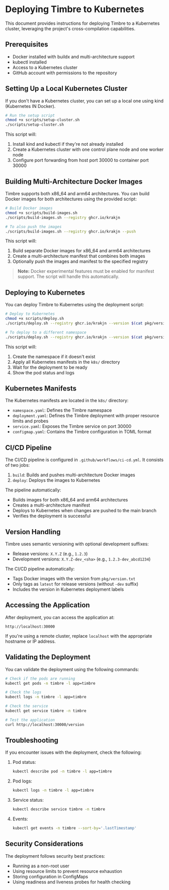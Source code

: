 # Deploying Timbre to Kubernetes

This document provides instructions for deploying Timbre to a Kubernetes cluster, leveraging the project's cross-compilation capabilities.

## Prerequisites

- Docker installed with buildx and multi-architecture support
- kubectl installed
- Access to a Kubernetes cluster
- GitHub account with permissions to the repository

## Setting Up a Local Kubernetes Cluster

If you don't have a Kubernetes cluster, you can set up a local one using kind (Kubernetes IN Docker).

```bash
# Run the setup script
chmod +x scripts/setup-cluster.sh
./scripts/setup-cluster.sh
```

This script will:
1. Install kind and kubectl if they're not already installed
2. Create a Kubernetes cluster with one control plane node and one worker node
3. Configure port forwarding from host port 30000 to container port 30000

## Building Multi-Architecture Docker Images

Timbre supports both x86_64 and arm64 architectures. You can build Docker images for both architectures using the provided script:

```bash
# Build Docker images
chmod +x scripts/build-images.sh
./scripts/build-images.sh --registry ghcr.io/krakjn

# To also push the images
./scripts/build-images.sh --registry ghcr.io/krakjn --push
```

This script will:
1. Build separate Docker images for x86_64 and arm64 architectures
2. Create a multi-architecture manifest that combines both images
3. Optionally push the images and manifest to the specified registry

> **Note:** Docker experimental features must be enabled for manifest support. The script will handle this automatically.

## Deploying to Kubernetes

You can deploy Timbre to Kubernetes using the deployment script:

```bash
# Deploy to Kubernetes
chmod +x scripts/deploy.sh
./scripts/deploy.sh --registry ghcr.io/krakjn --version $(cat pkg/version.txt)

# To deploy to a different namespace
./scripts/deploy.sh --registry ghcr.io/krakjn --version $(cat pkg/version.txt) --namespace my-namespace
```

This script will:
1. Create the namespace if it doesn't exist
2. Apply all Kubernetes manifests in the `k8s/` directory
3. Wait for the deployment to be ready
4. Show the pod status and logs

## Kubernetes Manifests

The Kubernetes manifests are located in the `k8s/` directory:

- `namespace.yaml`: Defines the Timbre namespace
- `deployment.yaml`: Defines the Timbre deployment with proper resource limits and probes
- `service.yaml`: Exposes the Timbre service on port 30000
- `configmap.yaml`: Contains the Timbre configuration in TOML format

## CI/CD Pipeline

The CI/CD pipeline is configured in `.github/workflows/ci-cd.yml`. It consists of two jobs:

1. `build`: Builds and pushes multi-architecture Docker images
2. `deploy`: Deploys the images to Kubernetes

The pipeline automatically:
- Builds images for both x86_64 and arm64 architectures
- Creates a multi-architecture manifest
- Deploys to Kubernetes when changes are pushed to the main branch
- Verifies the deployment is successful

## Version Handling

Timbre uses semantic versioning with optional development suffixes:

- Release versions: `X.Y.Z` (e.g., `1.2.3`)
- Development versions: `X.Y.Z-dev_<sha>` (e.g., `1.2.3-dev_abcd1234`)

The CI/CD pipeline automatically:
- Tags Docker images with the version from `pkg/version.txt`
- Only tags as `latest` for release versions (without `-dev` suffix)
- Includes the version in Kubernetes deployment labels

## Accessing the Application

After deployment, you can access the application at:

```
http://localhost:30000
```

If you're using a remote cluster, replace `localhost` with the appropriate hostname or IP address.

## Validating the Deployment

You can validate the deployment using the following commands:

```bash
# Check if the pods are running
kubectl get pods -n timbre -l app=timbre

# Check the logs
kubectl logs -n timbre -l app=timbre

# Check the service
kubectl get service timbre -n timbre

# Test the application
curl http://localhost:30000/version
```

## Troubleshooting

If you encounter issues with the deployment, check the following:

1. Pod status:
   ```bash
   kubectl describe pod -n timbre -l app=timbre
   ```

2. Pod logs:
   ```bash
   kubectl logs -n timbre -l app=timbre
   ```

3. Service status:
   ```bash
   kubectl describe service timbre -n timbre
   ```

4. Events:
   ```bash
   kubectl get events -n timbre --sort-by='.lastTimestamp'
   ```

## Security Considerations

The deployment follows security best practices:
- Running as a non-root user
- Using resource limits to prevent resource exhaustion
- Storing configuration in ConfigMaps
- Using readiness and liveness probes for health checking 